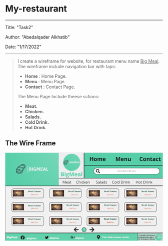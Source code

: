 # My-restaurant

---

Title: "Task2"

Author: "Abedalqader Alkhatib"

Date: "1/17/2022"

---

> I create a wireframe for website, for restaurant menu name <ins> Big Meal</ins>.
> The wireframe include navigation bar with taps:
>
> - **Home** : Home Page.
> - **Menu** : Menu Page.
> - **Contact** : Contact Page.
>
> The Menu Page Include theese sctions:
>
> - **Meat.**
> - **Chicken.**
> - **Salads.**
> - **Cold Drink.**
> - **Hot Drink.**

## The Wire Frame

!['WireFrame'](imgs/rwf.jpg)
